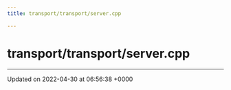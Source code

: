 ```yaml
---
title: transport/transport/server.cpp

---
```


# transport/transport/server.cpp








-------------------------------

Updated on 2022-04-30 at 06:56:38 +0000
